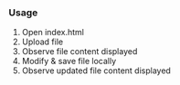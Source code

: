 ### Usage
1. Open index.html
2. Upload file
3. Observe file content displayed
4. Modify & save file locally
5. Observe updated file content displayed
